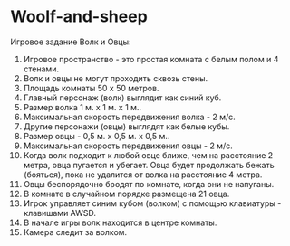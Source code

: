 # Woolf-and-sheep

Игровое задание Волк и Овцы:
1.	Игровое пространство - это простая комната с белым полом и 4 стенами.
2.	Волк и овцы не могут проходить сквозь стены.
3.	Площадь комнаты 50 х 50 метров.
4.	Главный персонаж (волк) выглядит как синий куб.
5.	Размер волка 1 м. х 1 м. х 1 м..
6.	Максимальная скорость передвижения волка - 2 м/с.
7.	Другие персонажи (овцы) выглядят как белые кубы.
8.	Размер овцы - 0,5 м. х 0,5 м. х 0,5 м..
9.	Максимальная скорость передвижения овцы - 2 м/с.
10.	Когда волк подходит к любой овце ближе, чем на расстояние 2 метра, овца пугается и убегает. Овца будет продолжать бежать (бояться), пока не удалится от волка на расстояние 4 метра.
11.	Овцы беспорядочно бродят по комнате, когда они не напуганы.
12.	В комнате в случайном порядке размещена 21 овца.
13.	Игрок управляет синим кубом (волком) с помощью клавиатуры - клавишами AWSD.
14.	В начале игры волк находится в центре комнаты.
15.	Камера следит за волком.
